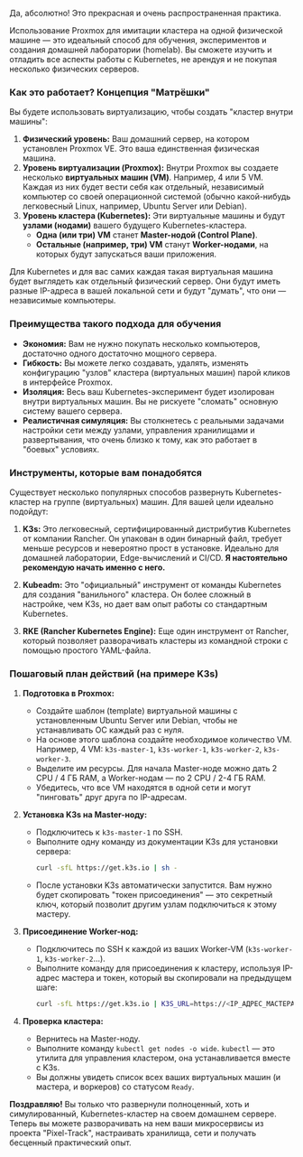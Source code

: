 


Да, абсолютно! Это прекрасная и очень распространенная практика.

Использование Proxmox для имитации кластера на одной физической машине — это идеальный способ для обучения, экспериментов и создания домашней лаборатории (homelab). Вы сможете изучить и отладить все аспекты работы с Kubernetes, не арендуя и не покупая несколько физических серверов.

### Как это работает? Концепция "Матрёшки"

Вы будете использовать виртуализацию, чтобы создать "кластер внутри машины":

1.  **Физический уровень:** Ваш домашний сервер, на котором установлен Proxmox VE. Это ваша единственная физическая машина.
2.  **Уровень виртуализации (Proxmox):** Внутри Proxmox вы создаете несколько **виртуальных машин (VM)**. Например, 4 или 5 VM. Каждая из них будет вести себя как отдельный, независимый компьютер со своей операционной системой (обычно какой-нибудь легковесный Linux, например, Ubuntu Server или Debian).
3.  **Уровень кластера (Kubernetes):** Эти виртуальные машины и будут **узлами (нодами)** вашего будущего Kubernetes-кластера.
    *   **Одна (или три) VM** станет **Master-нодой (Control Plane)**.
    *   **Остальные (например, три) VM** станут **Worker-нодами**, на которых будут запускаться ваши приложения.

Для Kubernetes и для вас самих каждая такая виртуальная машина будет выглядеть как отдельный физический сервер. Они будут иметь разные IP-адреса в вашей локальной сети и будут "думать", что они — независимые компьютеры.

### Преимущества такого подхода для обучения

*   **Экономия:** Вам не нужно покупать несколько компьютеров, достаточно одного достаточно мощного сервера.
*   **Гибкость:** Вы можете легко создавать, удалять, изменять конфигурацию "узлов" кластера (виртуальных машин) парой кликов в интерфейсе Proxmox.
*   **Изоляция:** Весь ваш Kubernetes-эксперимент будет изолирован внутри виртуальных машин. Вы не рискуете "сломать" основную систему вашего сервера.
*   **Реалистичная симуляция:** Вы столкнетесь с реальными задачами настройки сети между узлами, управления хранилищами и развертывания, что очень близко к тому, как это работает в "боевых" условиях.

### Инструменты, которые вам понадобятся

Существует несколько популярных способов развернуть Kubernetes-кластер на группе (виртуальных) машин. Для вашей цели идеально подойдут:

1.  **K3s:** Это легковесный, сертифицированный дистрибутив Kubernetes от компании Rancher. Он упакован в один бинарный файл, требует меньше ресурсов и невероятно прост в установке. Идеально для домашней лаборатории, Edge-вычислений и CI/CD. **Я настоятельно рекомендую начать именно с него.**

2.  **Kubeadm:** Это "официальный" инструмент от команды Kubernetes для создания "ванильного" кластера. Он более сложный в настройке, чем K3s, но дает вам опыт работы со стандартным Kubernetes.

3.  **RKE (Rancher Kubernetes Engine):** Еще один инструмент от Rancher, который позволяет разворачивать кластеры из командной строки с помощью простого YAML-файла.

### Пошаговый план действий (на примере K3s)

1.  **Подготовка в Proxmox:**
    *   Создайте шаблон (template) виртуальной машины с установленным Ubuntu Server или Debian, чтобы не устанавливать ОС каждый раз с нуля.
    *   На основе этого шаблона создайте необходимое количество VM. Например, 4 VM: `k3s-master-1`, `k3s-worker-1`, `k3s-worker-2`, `k3s-worker-3`.
    *   Выделите им ресурсы. Для начала Master-ноде можно дать 2 CPU / 4 ГБ RAM, а Worker-нодам — по 2 CPU / 2-4 ГБ RAM.
    *   Убедитесь, что все VM находятся в одной сети и могут "пинговать" друг друга по IP-адресам.

2.  **Установка K3s на Master-ноду:**
    *   Подключитесь к `k3s-master-1` по SSH.
    *   Выполните одну команду из документации K3s для установки сервера:
        ```bash
        curl -sfL https://get.k3s.io | sh -
        ```
    *   После установки K3s автоматически запустится. Вам нужно будет скопировать "токен присоединения" — это секретный ключ, который позволит другим узлам подключиться к этому мастеру.

3.  **Присоединение Worker-нод:**
    *   Подключитесь по SSH к каждой из ваших Worker-VM (`k3s-worker-1`, `k3s-worker-2`...).
    *   Выполните команду для присоединения к кластеру, используя IP-адрес мастера и токен, который вы скопировали на предыдущем шаге:
        ```bash
        curl -sfL https://get.k3s.io | K3S_URL=https://<IP_АДРЕС_МАСТЕРА>:6443 K3S_TOKEN=<ВАШ_ТОКЕН> sh -
        ```

4.  **Проверка кластера:**
    *   Вернитесь на Master-ноду.
    *   Выполните команду `kubectl get nodes -o wide`. `kubectl` — это утилита для управления кластером, она устанавливается вместе с K3s.
    *   Вы должны увидеть список всех ваших виртуальных машин (и мастера, и воркеров) со статусом `Ready`.

**Поздравляю!** Вы только что развернули полноценный, хоть и симулированный, Kubernetes-кластер на своем домашнем сервере. Теперь вы можете разворачивать на нем ваши микросервисы из проекта "Pixel-Track", настраивать хранилища, сети и получать бесценный практический опыт.